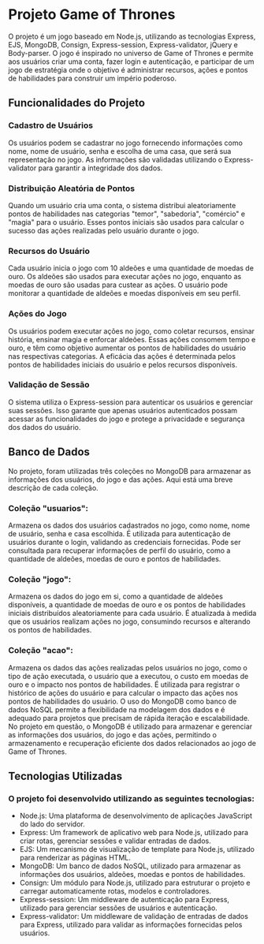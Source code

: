 # Projeto Game of Thrones

O projeto é um jogo baseado em Node.js, utilizando as tecnologias Express, EJS, MongoDB, Consign, Express-session, Express-validator, jQuery e Body-parser. O jogo é inspirado no universo de Game of Thrones e permite aos usuários criar uma conta, fazer login e autenticação, e participar de um jogo de estratégia onde o objetivo é administrar recursos, ações e pontos de habilidades para construir um império poderoso.


## Funcionalidades do Projeto

### Cadastro de Usuários
Os usuários podem se cadastrar no jogo fornecendo informações como nome, nome de usuário, senha e escolha de uma casa, que será sua representação no jogo. As informações são validadas utilizando o Express-validator para garantir a integridade dos dados.

### Distribuição Aleatória de Pontos
Quando um usuário cria uma conta, o sistema distribui aleatoriamente pontos de habilidades nas categorias "temor", "sabedoria", "comércio" e "magia" para o usuário. Esses pontos iniciais são usados para calcular o sucesso das ações realizadas pelo usuário durante o jogo.

### Recursos do Usuário
Cada usuário inicia o jogo com 10 aldeões e uma quantidade de moedas de ouro. Os aldeões são usados para executar ações no jogo, enquanto as moedas de ouro são usadas para custear as ações. O usuário pode monitorar a quantidade de aldeões e moedas disponíveis em seu perfil.

### Ações do Jogo
Os usuários podem executar ações no jogo, como coletar recursos, ensinar história, ensinar magia e enforcar aldeões. Essas ações consomem tempo e ouro, e têm como objetivo aumentar os pontos de habilidades do usuário nas respectivas categorias. A eficácia das ações é determinada pelos pontos de habilidades iniciais do usuário e pelos recursos disponíveis.

### Validação de Sessão
O sistema utiliza o Express-session para autenticar os usuários e gerenciar suas sessões. Isso garante que apenas usuários autenticados possam acessar as funcionalidades do jogo e protege a privacidade e segurança dos dados do usuário.

## Banco de Dados

No projeto, foram utilizadas três coleções no MongoDB para armazenar as informações dos usuários, do jogo e das ações. Aqui está uma breve descrição de cada coleção.

### Coleção "usuarios":
Armazena os dados dos usuários cadastrados no jogo, como nome, nome de usuário, senha e casa escolhida.
É utilizada para autenticação de usuários durante o login, validando as credenciais fornecidas.
Pode ser consultada para recuperar informações de perfil do usuário, como a quantidade de aldeões, moedas de ouro e pontos de habilidades.

### Coleção "jogo":
Armazena os dados do jogo em si, como a quantidade de aldeões disponíveis, a quantidade de moedas de ouro e os pontos de habilidades iniciais distribuídos aleatoriamente para cada usuário.
É atualizada à medida que os usuários realizam ações no jogo, consumindo recursos e alterando os pontos de habilidades.

### Coleção "acao":
Armazena os dados das ações realizadas pelos usuários no jogo, como o tipo de ação executada, o usuário que a executou, o custo em moedas de ouro e o impacto nos pontos de habilidades.
É utilizada para registrar o histórico de ações do usuário e para calcular o impacto das ações nos pontos de habilidades do usuário.
O uso do MongoDB como banco de dados NoSQL permite a flexibilidade na modelagem dos dados e é adequado para projetos que precisam de rápida iteração e escalabilidade. No projeto em questão, o MongoDB é utilizado para armazenar e gerenciar as informações dos usuários, do jogo e das ações, permitindo o armazenamento e recuperação eficiente dos dados relacionados ao jogo de Game of Thrones.

## Tecnologias Utilizadas
### O projeto foi desenvolvido utilizando as seguintes tecnologias:
- Node.js: Uma plataforma de desenvolvimento de aplicações JavaScript do lado do servidor.
- Express: Um framework de aplicativo web para Node.js, utilizado para criar rotas, gerenciar sessões e validar entradas de dados.
- EJS: Um mecanismo de visualização de template para Node.js, utilizado para renderizar as páginas HTML.
- MongoDB: Um banco de dados NoSQL, utilizado para armazenar as informações dos usuários, aldeões, moedas e pontos de habilidades.
- Consign: Um módulo para Node.js, utilizado para estruturar o projeto e carregar automaticamente rotas, modelos e controladores.
- Express-session: Um middleware de autenticação para Express, utilizado para gerenciar sessões de usuários e autenticação.
- Express-validator: Um middleware de validação de entradas de dados para Express, utilizado para validar as informações fornecidas pelos usuários.
